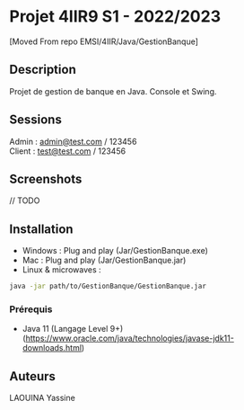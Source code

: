 # Projet 4IIR9 S1 - 2022/2023

[Moved From repo EMSI/4IIR/Java/GestionBanque]

## Description

Projet de gestion de banque en Java. Console et Swing.

## Sessions

Admin : admin@test.com / 123456
<br>
Client : test@test.com / 123456

## Screenshots

// TODO

## Installation

- Windows : Plug and play (Jar/GestionBanque.exe)
- Mac : Plug and play (Jar/GestionBanque.jar)
- Linux & microwaves :

```bash
java -jar path/to/GestionBanque/GestionBanque.jar
```

### Prérequis

- Java 11 (Langage Level 9+) (https://www.oracle.com/java/technologies/javase-jdk11-downloads.html)

## Auteurs

LAOUINA Yassine